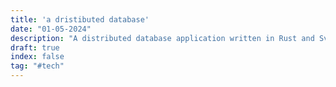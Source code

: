 ```yaml
---
title: 'a dristibuted database'
date: "01-05-2024"
description: "A distributed database application written in Rust and Svelte."
draft: true
index: false
tag: "#tech"
---
```

